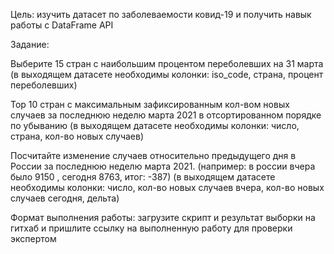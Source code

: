 Цель: изучить датасет по заболеваемости ковид-19 и получить навык работы с DataFrame API

Задание:

Выберите 15 стран с наибольшим процентом переболевших на 31 марта (в выходящем датасете необходимы колонки: iso_code, страна, процент переболевших)

Top 10 стран с максимальным зафиксированным кол-вом новых случаев за последнюю неделю марта 2021 в отсортированном порядке по убыванию (в выходящем датасете необходимы колонки: число, страна, кол-во новых случаев)

Посчитайте изменение случаев относительно предыдущего дня в России за последнюю неделю марта 2021. (например: в россии вчера было 9150 , сегодня 8763, итог: -387) (в выходящем датасете необходимы колонки: число, кол-во новых случаев вчера, кол-во новых случаев сегодня, дельта)

Формат выполнения работы: загрузите скрипт и результат выборки на гитхаб и пришлите ссылку на выполненную работу для проверки экспертом
